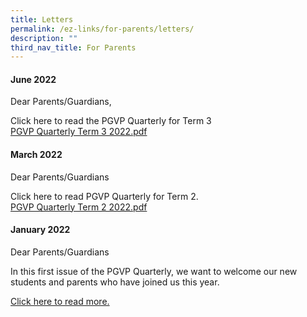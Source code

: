 ```yaml
---
title: Letters
permalink: /ez-links/for-parents/letters/
description: ""
third_nav_title: For Parents
---
```

#### June 2022
Dear Parents/Guardians,

Click here to read the PGVP Quarterly for Term 3 <br>
[PGVP Quarterly Term 3 2022.pdf](/files/PGVP%20Quarterly%20Term%203%202022%20staff.pdf)

#### March 2022
Dear Parents/Guardians

Click here to read PGVP Quarterly for Term 2. <br>
[PGVP Quarterly Term 2 2022.pdf](/files/PGVP%20Quarterly%20Term%202%202022.pdf)


#### January 2022
Dear Parents/Guardians

In this first issue of the PGVP Quarterly, we want to welcome our new students and parents who have joined us this year. 

[Click here to read more.](/files/PGVP%20Quarterly%20Term%201%202022.pdf) 
